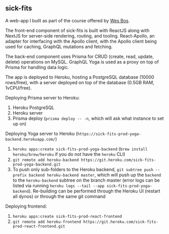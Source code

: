## sick-fits
A web-app I built as part of the course offered by [Wes Bos](https://wesbos.com/).

The front-end component of sick-fits is built with ReactJS along with NextJS
for server-side rendering, routing, and tooling. React-Apollo, an adapter for 
interfacing with the Apollo client, with the Apollo client being used for caching, 
GraphQL mutations and fetching.

The back-end component uses Prisma for CRUD (create, read, update, delete) 
operations on MySQL. GraphQL Yoga is used as a proxy on top of Prisma for 
handling data logic.  

The app is deployed to Heroku, hosting a PostgreSQL database (10000 rows/free), with a server
deployed on top of the database (0.5GB RAM, 1vCPU/free).

Deploying Prisma server to Heroku:
1. Heroku PostgreSQL 
1. Heroku server
1. Prisma deploy (`prisma deploy -- -n`, which will ask what instance to set up on)

Deploying Yoga server to Heroku (`https://sick-fits-prod-yoga-backend.herokuapp.com/`)
1. `heroku apps:create sick-fits-prod-yoga-backend` (`brew install heroku/brew/heroku` if you do not have the `heroku` 
CLI)
1. `git remote add heroku-backend https://git.heroku.com/sick-fits-prod-yoga-backend.git`
1. To push only sub-folders to the Heroku backend, `git subtree push --prefix backend heroku-backend master`, which will
push up the `backend` to the `heroku-backend` subtree on the branch master (error logs can be listed via running 
`heroku logs --tail --app sick-fits-prod-yoga-backend`). Re-building can be performed through the Heroku UI (restart all
dynos) or through the same git command


Deploying frontend:
1. `heroku apps:create sick-fits-prod-react-frontend`
1. `git remote add heroku-frontend https://git.heroku.com/sick-fits-prod-react-frontend.git`


